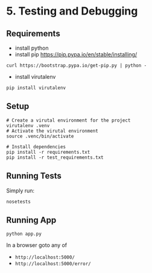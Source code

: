 # 5. Testing and Debugging

## Requirements

- install python
- install pip https://pip.pypa.io/en/stable/installing/
```
curl https://bootstrap.pypa.io/get-pip.py | python -
```
- install virutalenv
```
pip install virutalenv
```

## Setup

```
# Create a virutal environment for the project
virutalenv .venv
# Activate the virutal environment
source .venc/bin/activate

# Install dependencies
pip install -r requirements.txt
pip install -r test_requirements.txt
```

## Running Tests
Simply run:
```
nosetests
```

## Running App

```
python app.py
```

In a browser goto any of
- `http://localhost:5000/`
- `http://localhost:5000/error/`
